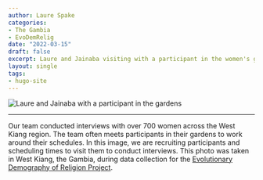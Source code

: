 ```yaml
---
author: Laure Spake
categories:
- The Gambia
- EvoDemRelig
date: "2022-03-15"
draft: false
excerpt: Laure and Jainaba visiting with a participant in the women's garden
layout: single
tags:
- hugo-site
---
```

![Laure and Jainaba with a participant in the gardens](consent-featured.jpg)

---

Our team conducted interviews with over 700 women across the West Kiang region. The team often meets participants in their gardens to work around their schedules. In this image, we are recruiting participants and scheduling times to visit them to conduct interviews. This photo was taken in West Kiang, the Gambia, during data collection for the [Evolutionary Demography of Religion Project](https://www.evolutionarydemographyofreligion.org/).  